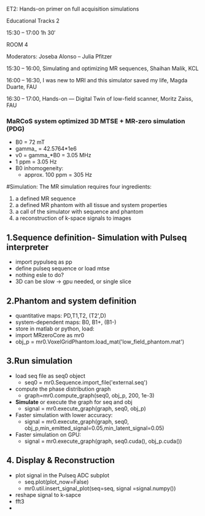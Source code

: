 ET2: Hands-on primer on full acquisition simulations
 
Educational Tracks 2

15:30 – 17:00 1h 30′

ROOM 4

Moderators: Joseba Alonso – Julia Pfitzer

15:30 – 16:00, Simulating and optimizing MR sequences, Shaihan Malik, KCL

16:00 – 16:30, I was new to MRI and this simulator saved my life, Magda Duarte, FAU

16:30 – 17:00, Hands-on — Digital Twin of low-field scanner, Moritz Zaiss, FAU



### MaRCoS system optimized 3D MTSE + MR-zero simulation (PDG)
* B0 = 72 mT
* gamma_ = 42.5764*1e6
* v0 = gamma_*B0 = 3.05 MHz
* 1 ppm = 3.05 Hz
* B0 inhomogeneity:
  * approx. 100 ppm = 305 Hz
 
#Simulation:
The MR simulation requires four ingredients:

1.   a defined MR sequence
2.   a defined MR phantom with all tissue and system properties
3.   a call of the simulator with sequence and phantom
4.   a reconstruction of k-space signals to images

## 1.Sequence definition- Simulation with Pulseq interpreter
* import pypulseq as pp
* define pulseq sequence or load mtse
* nothing esle to do?
* 3D can be slow -> gpu needed, or single slice

## 2.Phantom and system definition
*   quantitative maps: PD,T1,T2, (T2',D)
*   system-dependent maps: B0, B1+, (B1-)
*   store in matlab or python, load:
  *   import MRzeroCore as mr0
  *   obj_p = mr0.VoxelGridPhantom.load_mat('low_field_phantom.mat')

## 3.Run simulation
* load seq file as seq0 object
  * seq0 = mr0.Sequence.import_file('external.seq')
* compute the phase distribution graph
  * graph=mr0.compute_graph(seq0, obj_p, 200, 1e-3)
* **Simulate** or execute the graph for seq and obj
  * signal = mr0.execute_graph(graph, seq0, obj_p)
* Faster simulation with lower accuracy:
  * signal = mr0.execute_graph(graph, seq0, obj_p,min_emitted_signal=0.05,min_latent_signal=0.05)
* Faster simulation on GPU:
  * signal = mr0.execute_graph(graph, seq0.cuda(), obj_p.cuda())

## 4. Display & Reconstruction  
* plot signal in the Pulseq ADC subplot
  * seq.plot(plot_now=False)
  * mr0.util.insert_signal_plot(seq=seq, signal =signal.numpy())
* reshape signal to k-sapce
* fft3
* 




